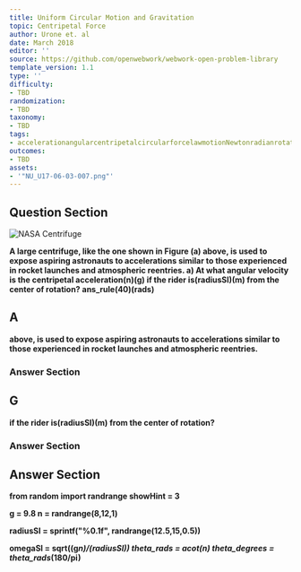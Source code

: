 ```yaml
---
title: Uniform Circular Motion and Gravitation
topic: Centripetal Force
author: Urone et. al
date: March 2018
editor: ''
source: https://github.com/openwebwork/webwork-open-problem-library
template_version: 1.1
type: ''
difficulty:
- TBD
randomization:
- TBD
taxonomy:
- TBD
tags:
- accelerationangularcentripetalcircularforcelawmotionNewtonradianrotationalseconduniformvectorvelocityweight
outcomes:
- TBD
assets:
- '"NU_U17-06-03-007.png"'
---
```


## Question Section 

![NASA Centrifuge]("NU_U17-06-03-007.png")

<b>
A large centrifuge, like the one shown in Figure (a) above, is used to expose aspiring astronauts to accelerations similar to those experienced in rocket launches and atmospheric reentries.
a) At what angular velocity is the centripetal acceleration(n)(g) if the rider is(radiusSI)(m) from the center of rotation?
ans_rule(40)(rads)

## A
above, is used to expose aspiring astronauts to accelerations similar to those experienced in rocket launches and atmospheric reentries.
### Answer Section
## G
if the rider is(radiusSI)(m) from the center of rotation?
### Answer Section


## Answer Section

from random import randrange
showHint = 3

g = 9.8
n = randrange(8,12,1)

radiusSI = sprintf("%0.1f", randrange(12.5,15,0.5))

omegaSI = sqrt((g*n)/(radiusSI))
theta_rads = acot(n)
theta_degrees = theta_rads*(180/pi)